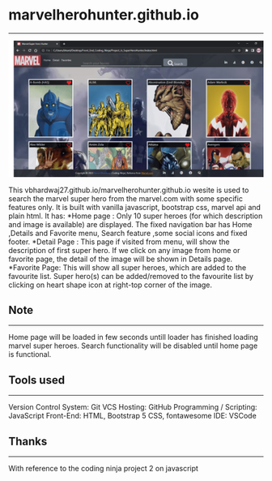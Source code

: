 # marvelherohunter.github.io
***
![HomePage](https://github.com/Vbhardwaj27/marvelherohunter.github.io/blob/main/images/HomePage.png)

This vbhardwaj27.github.io/marvelherohunter.github.io wesite is used to search the  marvel super hero from the marvel.com with some specific features only. It is built with vanilla javascript, bootstrap css, marvel api and plain html. It has:
*Home page : Only 10 super heroes (for which description and image is available) are displayed. The fixed navigation bar has Home ,Details and Favorite menu, Search feature ,some social icons and fixed footer.
*Detail Page : This page if visited from menu, will show the description of first super hero. If we click on any image from home or favorite page, the detail of the image will be shown in Details page.
*Favorite Page: This will show all super heroes, which are added to the favourite list. Super hero(s) can be added/removed to the favourite list by clicking on heart shape icon at right-top corner of the image.

## Note
***
Home page will be loaded in few seconds untill loader has finished loading marvel super heroes. Search functionality will be disabled until home page is functional.

## Tools used
***
Version Control System: Git
VCS Hosting: GitHub
Programming / Scripting: JavaScript
Front-End: HTML, Bootstrap 5 CSS, fontawesome
IDE: VSCode 

## Thanks
***
With reference to the coding ninja project 2 on javascript 
